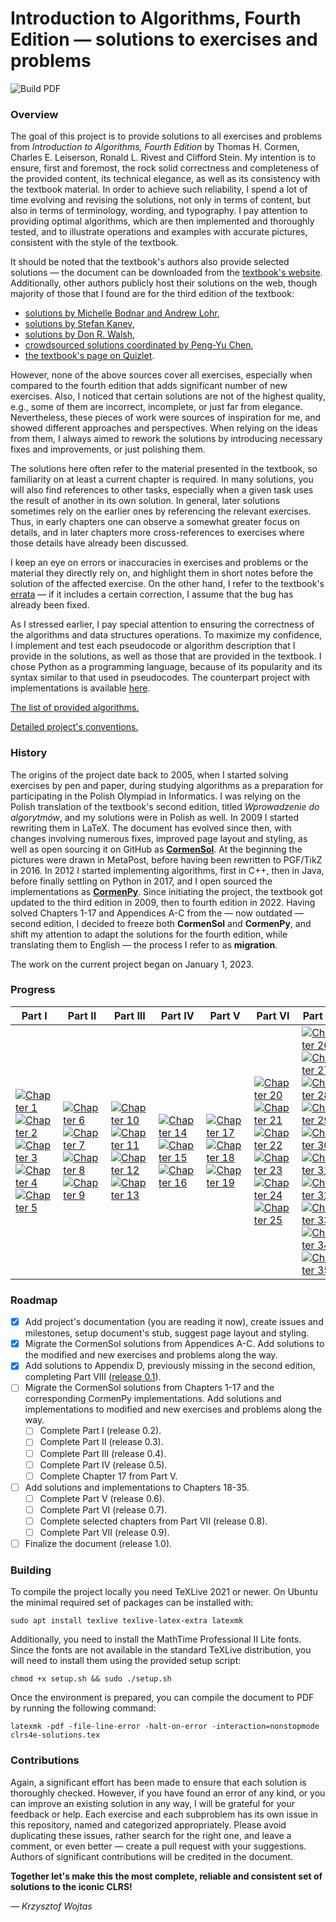 # Introduction to Algorithms, Fourth Edition &mdash; solutions to exercises and problems

![Build PDF](https://github.com/wojtask/clrs4e-solutions/actions/workflows/build.yml/badge.svg)

### Overview

The goal of this project is to provide solutions to all exercises and problems from *Introduction to Algorithms, Fourth
Edition* by Thomas H. Cormen, Charles E. Leiserson, Ronald L. Rivest and Clifford Stein.
My intention is to ensure, first and foremost, the rock solid correctness and completeness of the provided content, its
technical elegance, as well as its consistency with the textbook material.
In order to achieve such reliability, I spend a lot of time evolving and revising the solutions, not only in terms of
content, but also in terms of terminology, wording, and typography.
I pay attention to providing optimal algorithms, which are then implemented and thoroughly tested, and to illustrate
operations and examples with accurate pictures, consistent with the style of the textbook.

It should be noted that the textbook's authors also provide selected solutions &mdash; the document can be downloaded
from the [textbook's website](http://mitpress.mit.edu/algorithms4).
Additionally, other authors publicly host their solutions on the web, though majority of those that I found are for the
third edition of the textbook:

* [solutions by Michelle Bodnar and Andrew Lohr](http://sites.math.rutgers.edu/~ajl213/CLRS/CLRS.html),
* [solutions by Stefan Kanev](https://ita.skanev.com),
* [solutions by Don R. Walsh](https://donrwalsh.github.io/CLRS),
* [crowdsourced solutions coordinated by Peng-Yu Chen](https://walkccc.github.io/CLRS),
* [the textbook's page on Quizlet](https://quizlet.com/explanations/textbook-solutions/introduction-to-algorithms-4th-edition-9780262046305).

However, none of the above sources cover all exercises, especially when compared to the fourth edition that adds
significant number of new exercises.
Also, I noticed that certain solutions are not of the highest quality, e.g., some of them are incorrect, incomplete, or
just far from elegance.
Nevertheless, these pieces of work were sources of inspiration for me, and showed different approaches and perspectives.
When relying on the ideas from them, I always aimed to rework the solutions by introducing necessary fixes and
improvements, or just polishing them.

The solutions here often refer to the material presented in the textbook, so familiarity on at least a current chapter
is required.
In many solutions, you will also find references to other tasks, especially when a given task uses the result of another
in its own solution.
In general, later solutions sometimes rely on the earlier ones by referencing the relevant exercises.
Thus, in early chapters one can observe a somewhat greater focus on details, and in later chapters more cross-references
to exercises where those details have already been discussed.

I keep an eye on errors or inaccuracies in exercises and problems or the material they directly rely on, and highlight
them in short notes before the solution of the affected exercise.
On the other hand, I refer to the
textbook's [errata](https://mitp-content-server.mit.edu/books/content/sectbyfn/books_pres_0/11599/e4-bugs.html) &mdash;
if it includes a certain correction, I assume that the bug has already been fixed.

As I stressed earlier, I pay special attention to ensuring the correctness of the algorithms and data structures
operations.
To maximize my confidence, I implement and test each pseudocode or algorithm description that I provide in the
solutions, as well as those that are provided in the textbook.
I chose Python as a programming language, because of its popularity and its syntax similar to that used in pseudocodes.
The counterpart project with implementations is available [here](https://github.com/wojtask/clrs4e-implementations).

[The list of provided algorithms.](ALGORITHMS.md)

[Detailed project's conventions.](CONVENTIONS.md)

### History

The origins of the project date back to 2005, when I started solving exercises by pen and paper, during studying
algorithms as a preparation for participating in the Polish Olympiad in Informatics.
I was relying on the Polish translation of the textbook's second edition, titled *Wprowadzenie do algorytmów*, and my
solutions were in Polish as well.
In 2009 I started rewriting them in LaTeX.
The document has evolved since then, with changes involving numerous fixes, improved page layout and styling, as well as
open sourcing it on GitHub as [**CormenSol**](https://github.com/wojtask/CormenSol).
At the beginning the pictures were drawn in MetaPost, before having been rewritten to PGF/TikZ in 2016.
In 2012 I started implementing algorithms, first in C++, then in Java, before finally settling on Python in 2017, and I
open sourced the implementations as [**CormenPy**](https://github.com/wojtask/CormenPy).
Since initiating the project, the textbook got updated to the third edition in 2009, then to fourth edition in 2022.
Having solved Chapters 1-17 and Appendices A-C from the &mdash; now outdated &mdash; second edition, I decided to freeze
both **CormenSol** and **CormenPy**, and shift my attention to adapt the solutions for the fourth edition, while
translating them to English &mdash; the process I refer to as **migration**.

The work on the current project began on January 1, 2023.

### Progress

| Part I                                                                                                                                                                                                                                                                                                                                                                                                                                                                                                                                                                                                                                                                                                                                                                                                                                        | Part II                                                                                                                                                                                                                                                                                                                                                                                                                                                                                                                                                                                                                                                              | Part III                                                                                                                                                                                                                                                                                                                                                                                                                                                                                                                                                                                                                                                                     | Part IV                                                                                                                                                                                                                                                                                                                                                                                                                                                                                                  | Part V                                                                                                                                                                                                                                                                                                                                                                                                                                                                                                   | Part VI                                                                                                                                                                                                                                                                                                                                                                                                                                                                                                                                                                                                                                                                                                                                                                                                                                                                                                                                                                                                              | Part VII                                                                                                                                                                                                                                                                                                                                                                                                                                                                                                                                                                                                                                                                                                                                                                                                                                                                                                                                                                                                                                                                                                                                                                                                                                                                                                                                                                                                                                                                                                                                                                                                                                                                                             | Part VIII                                                                                                                                                                                                                                                                                                                                                                                                                                                                                                                                                                                                                                                                                                                    |
|-----------------------------------------------------------------------------------------------------------------------------------------------------------------------------------------------------------------------------------------------------------------------------------------------------------------------------------------------------------------------------------------------------------------------------------------------------------------------------------------------------------------------------------------------------------------------------------------------------------------------------------------------------------------------------------------------------------------------------------------------------------------------------------------------------------------------------------------------|----------------------------------------------------------------------------------------------------------------------------------------------------------------------------------------------------------------------------------------------------------------------------------------------------------------------------------------------------------------------------------------------------------------------------------------------------------------------------------------------------------------------------------------------------------------------------------------------------------------------------------------------------------------------|------------------------------------------------------------------------------------------------------------------------------------------------------------------------------------------------------------------------------------------------------------------------------------------------------------------------------------------------------------------------------------------------------------------------------------------------------------------------------------------------------------------------------------------------------------------------------------------------------------------------------------------------------------------------------|----------------------------------------------------------------------------------------------------------------------------------------------------------------------------------------------------------------------------------------------------------------------------------------------------------------------------------------------------------------------------------------------------------------------------------------------------------------------------------------------------------|----------------------------------------------------------------------------------------------------------------------------------------------------------------------------------------------------------------------------------------------------------------------------------------------------------------------------------------------------------------------------------------------------------------------------------------------------------------------------------------------------------|----------------------------------------------------------------------------------------------------------------------------------------------------------------------------------------------------------------------------------------------------------------------------------------------------------------------------------------------------------------------------------------------------------------------------------------------------------------------------------------------------------------------------------------------------------------------------------------------------------------------------------------------------------------------------------------------------------------------------------------------------------------------------------------------------------------------------------------------------------------------------------------------------------------------------------------------------------------------------------------------------------------------|------------------------------------------------------------------------------------------------------------------------------------------------------------------------------------------------------------------------------------------------------------------------------------------------------------------------------------------------------------------------------------------------------------------------------------------------------------------------------------------------------------------------------------------------------------------------------------------------------------------------------------------------------------------------------------------------------------------------------------------------------------------------------------------------------------------------------------------------------------------------------------------------------------------------------------------------------------------------------------------------------------------------------------------------------------------------------------------------------------------------------------------------------------------------------------------------------------------------------------------------------------------------------------------------------------------------------------------------------------------------------------------------------------------------------------------------------------------------------------------------------------------------------------------------------------------------------------------------------------------------------------------------------------------------------------------------------|------------------------------------------------------------------------------------------------------------------------------------------------------------------------------------------------------------------------------------------------------------------------------------------------------------------------------------------------------------------------------------------------------------------------------------------------------------------------------------------------------------------------------------------------------------------------------------------------------------------------------------------------------------------------------------------------------------------------------|
| [![Chapter 1](https://img.shields.io/github/milestones/progress-percent/wojtask/clrs4e-solutions/3?color=green)](https://github.com/wojtask/clrs4e-solutions/milestone/3)<br>[![Chapter 2](https://img.shields.io/github/milestones/progress-percent/wojtask/clrs4e-solutions/4)](https://github.com/wojtask/clrs4e-solutions/milestone/4)<br>[![Chapter 3](https://img.shields.io/github/milestones/progress-percent/wojtask/clrs4e-solutions/5)](https://github.com/wojtask/clrs4e-solutions/milestone/5)<br>[![Chapter 4](https://img.shields.io/github/milestones/progress-percent/wojtask/clrs4e-solutions/6)](https://github.com/wojtask/clrs4e-solutions/milestone/6)<br>[![Chapter 5](https://img.shields.io/github/milestones/progress-percent/wojtask/clrs4e-solutions/7)](https://github.com/wojtask/clrs4e-solutions/milestone/7) | [![Chapter 6](https://img.shields.io/github/milestones/progress-percent/wojtask/clrs4e-solutions/8)](https://github.com/wojtask/clrs4e-solutions/milestone/8)<br>[![Chapter 7](https://img.shields.io/github/milestones/progress-percent/wojtask/clrs4e-solutions/9)](https://github.com/wojtask/clrs4e-solutions/milestone/9)<br>[![Chapter 8](https://img.shields.io/github/milestones/progress-percent/wojtask/clrs4e-solutions/10)](https://github.com/wojtask/clrs4e-solutions/milestone/10)<br>[![Chapter 9](https://img.shields.io/github/milestones/progress-percent/wojtask/clrs4e-solutions/11)](https://github.com/wojtask/clrs4e-solutions/milestone/11) | [![Chapter 10](https://img.shields.io/github/milestones/progress-percent/wojtask/clrs4e-solutions/12)](https://github.com/wojtask/clrs4e-solutions/milestone/12)<br>[![Chapter 11](https://img.shields.io/github/milestones/progress-percent/wojtask/clrs4e-solutions/13)](https://github.com/wojtask/clrs4e-solutions/milestone/13)<br>[![Chapter 12](https://img.shields.io/github/milestones/progress-percent/wojtask/clrs4e-solutions/14)](https://github.com/wojtask/clrs4e-solutions/milestone/14)<br>[![Chapter 13](https://img.shields.io/github/milestones/progress-percent/wojtask/clrs4e-solutions/15)](https://github.com/wojtask/clrs4e-solutions/milestone/15) | [![Chapter 14](https://img.shields.io/github/milestones/progress-percent/wojtask/clrs4e-solutions/16)](https://github.com/wojtask/clrs4e-solutions/milestone/16)<br>[![Chapter 15](https://img.shields.io/github/milestones/progress-percent/wojtask/clrs4e-solutions/17)](https://github.com/wojtask/clrs4e-solutions/milestone/17)<br>[![Chapter 16](https://img.shields.io/github/milestones/progress-percent/wojtask/clrs4e-solutions/18)](https://github.com/wojtask/clrs4e-solutions/milestone/18) | [![Chapter 17](https://img.shields.io/github/milestones/progress-percent/wojtask/clrs4e-solutions/19)](https://github.com/wojtask/clrs4e-solutions/milestone/19)<br>[![Chapter 18](https://img.shields.io/github/milestones/progress-percent/wojtask/clrs4e-solutions/20)](https://github.com/wojtask/clrs4e-solutions/milestone/20)<br>[![Chapter 19](https://img.shields.io/github/milestones/progress-percent/wojtask/clrs4e-solutions/21)](https://github.com/wojtask/clrs4e-solutions/milestone/21) | [![Chapter 20](https://img.shields.io/github/milestones/progress-percent/wojtask/clrs4e-solutions/22)](https://github.com/wojtask/clrs4e-solutions/milestone/22)<br>[![Chapter 21](https://img.shields.io/github/milestones/progress-percent/wojtask/clrs4e-solutions/23)](https://github.com/wojtask/clrs4e-solutions/milestone/23)<br>[![Chapter 22](https://img.shields.io/github/milestones/progress-percent/wojtask/clrs4e-solutions/24)](https://github.com/wojtask/clrs4e-solutions/milestone/24)<br>[![Chapter 23](https://img.shields.io/github/milestones/progress-percent/wojtask/clrs4e-solutions/25)](https://github.com/wojtask/clrs4e-solutions/milestone/25)<br>[![Chapter 24](https://img.shields.io/github/milestones/progress-percent/wojtask/clrs4e-solutions/26)](https://github.com/wojtask/clrs4e-solutions/milestone/26)<br>[![Chapter 25](https://img.shields.io/github/milestones/progress-percent/wojtask/clrs4e-solutions/27)](https://github.com/wojtask/clrs4e-solutions/milestone/27) | [![Chapter 26](https://img.shields.io/github/milestones/progress-percent/wojtask/clrs4e-solutions/28)](https://github.com/wojtask/clrs4e-solutions/milestone/28)<br>[![Chapter 27](https://img.shields.io/github/milestones/progress-percent/wojtask/clrs4e-solutions/29)](https://github.com/wojtask/clrs4e-solutions/milestone/29)<br>[![Chapter 28](https://img.shields.io/github/milestones/progress-percent/wojtask/clrs4e-solutions/30)](https://github.com/wojtask/clrs4e-solutions/milestone/30)<br>[![Chapter 29](https://img.shields.io/github/milestones/progress-percent/wojtask/clrs4e-solutions/31)](https://github.com/wojtask/clrs4e-solutions/milestone/31)<br>[![Chapter 30](https://img.shields.io/github/milestones/progress-percent/wojtask/clrs4e-solutions/32)](https://github.com/wojtask/clrs4e-solutions/milestone/32)<br>[![Chapter 31](https://img.shields.io/github/milestones/progress-percent/wojtask/clrs4e-solutions/33)](https://github.com/wojtask/clrs4e-solutions/milestone/33)<br>[![Chapter 32](https://img.shields.io/github/milestones/progress-percent/wojtask/clrs4e-solutions/34)](https://github.com/wojtask/clrs4e-solutions/milestone/34)<br>[![Chapter 33](https://img.shields.io/github/milestones/progress-percent/wojtask/clrs4e-solutions/35)](https://github.com/wojtask/clrs4e-solutions/milestone/35)<br>[![Chapter 34](https://img.shields.io/github/milestones/progress-percent/wojtask/clrs4e-solutions/36)](https://github.com/wojtask/clrs4e-solutions/milestone/36)<br>[![Chapter 35](https://img.shields.io/github/milestones/progress-percent/wojtask/clrs4e-solutions/37)](https://github.com/wojtask/clrs4e-solutions/milestone/37) | [![Appendix A](https://img.shields.io/github/milestones/progress-percent/wojtask/clrs4e-solutions/38?color=green)](https://github.com/wojtask/clrs4e-solutions/milestone/38)<br>[![Appendix B](https://img.shields.io/github/milestones/progress-percent/wojtask/clrs4e-solutions/39?color=green)](https://github.com/wojtask/clrs4e-solutions/milestone/39)<br>[![Appendix C](https://img.shields.io/github/milestones/progress-percent/wojtask/clrs4e-solutions/40?color=green)](https://github.com/wojtask/clrs4e-solutions/milestone/40)<br>[![Appendix D](https://img.shields.io/github/milestones/progress-percent/wojtask/clrs4e-solutions/41?color=green)](https://github.com/wojtask/clrs4e-solutions/milestone/41) |

### Roadmap

- [x] Add project's documentation (you are reading it now), create issues and milestones, setup document's stub, suggest
  page layout and styling.
- [x] Migrate the CormenSol solutions from Appendices A-C. Add solutions to the modified and new exercises and problems
  along the way.
- [x] Add solutions to Appendix D, previously missing in the second edition, completing Part
  VIII ([release 0.1](https://github.com/wojtask/clrs4e-solutions/releases/tag/0.1)).
- [ ] Migrate the CormenSol solutions from Chapters 1-17 and the corresponding CormenPy implementations.
  Add solutions and implementations to modified and new exercises and problems along the way.
    - [ ] Complete Part I (release 0.2).
    - [ ] Complete Part II (release 0.3).
    - [ ] Complete Part III (release 0.4).
    - [ ] Complete Part IV (release 0.5).
    - [ ] Complete Chapter 17 from Part V.
- [ ] Add solutions and implementations to Chapters 18-35.
    - [ ] Complete Part V (release 0.6).
    - [ ] Complete Part VI (release 0.7).
    - [ ] Complete selected chapters from Part VII (release 0.8).
    - [ ] Complete Part VII (release 0.9).
- [ ] Finalize the document (release 1.0).

### Building

To compile the project locally you need TeXLive 2021 or newer.
On Ubuntu the minimal required set of packages can be installed with:

```shell
sudo apt install texlive texlive-latex-extra latexmk
```

Additionally, you need to install the MathTime Professional II Lite fonts.
Since the fonts are not available in the standard TeXLive distribution, you will need to install them using the provided
setup script:

```shell
chmod +x setup.sh && sudo ./setup.sh
```

Once the environment is prepared, you can compile the document to PDF by running the following command:

```shell
latexmk -pdf -file-line-error -halt-on-error -interaction=nonstopmode clrs4e-solutions.tex
```

### Contributions

Again, a significant effort has been made to ensure that each solution is thoroughly checked.
However, if you have found an error of any kind, or you can improve an existing solution in any way, I will be grateful
for your feedback or help.
Each exercise and each subproblem has its own issue in this repository, named and categorized appropriately.
Please avoid duplicating these issues, rather search for the right one, and leave a comment, or even better &mdash;
create a pull request with your suggestions.
Authors of significant contributions will be credited in the document.

**Together let's make this the most complete, reliable and consistent set of solutions to the iconic CLRS!**

&mdash; *Krzysztof Wojtas*
